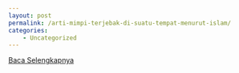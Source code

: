 ```yaml
---
layout: post
permalink: /arti-mimpi-terjebak-di-suatu-tempat-menurut-islam/
categories:
    - Uncategorized
---
```


[Baca Selengkapnya](/05)